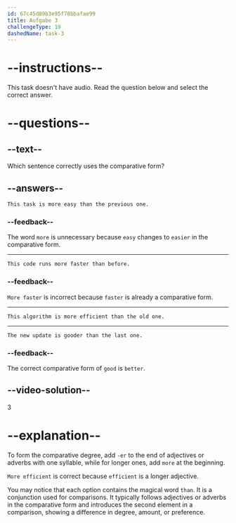 ```yaml
---
id: 67c45d89b3e95f78bbafae99
title: Aufgabe 3
challengeType: 19
dashedName: task-3
---
```


# --instructions--

This task doesn't have audio. Read the question below and select the correct answer.

# --questions--

## --text--

Which sentence correctly uses the comparative form?

## --answers--

`This task is more easy than the previous one.`

### --feedback--

The word `more` is unnecessary because `easy` changes to `easier` in the comparative form.

---

`This code runs more faster than before.`

### --feedback--

`More faster` is incorrect because `faster` is already a comparative form.

---

`This algorithm is more efficient than the old one.`

---

`The new update is gooder than the last one.`

### --feedback--

The correct comparative form of `good` is `better`.

## --video-solution--

3

# --explanation--

To form the comparative degree, add `-er` to the end of adjectives or adverbs with one syllable, while for longer ones, add `more` at the beginning.

`More efficient` is correct because `efficient` is a longer adjective.

You may notice that each option contains the magical word `than`. It is a conjunction used for comparisons. It typically follows adjectives or adverbs in the comparative form and introduces the second element in a comparison, showing a difference in degree, amount, or preference.
